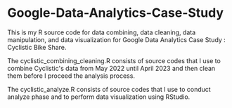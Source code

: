# Google-Data-Analytics-Case-Study

This is my R source code for data combining, data cleaning, data manipulation, and data visualization
for Google Data Analytics Case Study : Cyclistic Bike Share.

The cyclistic_combining_cleaning.R consists of source codes that I use to combine Cyclistic's data 
from May 2022 until April 2023 and then clean them before I proceed the analysis process.

The cyclistic_analyze.R consists of source codes that I use to conduct analyze phase and to perform
data visualization using RStudio.
